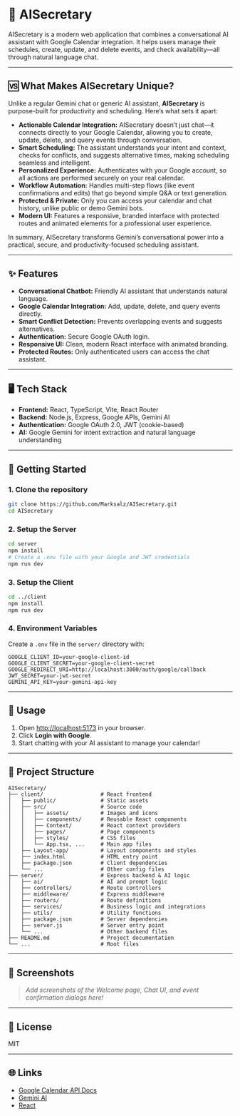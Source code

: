 # 🤖 AISecretary

AISecretary is a modern web application that combines a conversational AI assistant with Google Calendar integration. It helps users manage their schedules, create, update, and delete events, and check availability—all through natural language chat.

---

## 🆚 What Makes AISecretary Unique?

Unlike a regular Gemini chat or generic AI assistant, **AISecretary** is purpose-built for productivity and scheduling. Here’s what sets it apart:

- **Actionable Calendar Integration:** AISecretary doesn’t just chat—it connects directly to your Google Calendar, allowing you to create, update, delete, and query events through conversation.
- **Smart Scheduling:** The assistant understands your intent and context, checks for conflicts, and suggests alternative times, making scheduling seamless and intelligent.
- **Personalized Experience:** Authenticates with your Google account, so all actions are performed securely on your real calendar.
- **Workflow Automation:** Handles multi-step flows (like event confirmations and edits) that go beyond simple Q&A or text generation.
- **Protected & Private:** Only you can access your calendar and chat history, unlike public or demo Gemini bots.
- **Modern UI:** Features a responsive, branded interface with protected routes and animated elements for a professional user experience.

In summary, AISecretary transforms Gemini’s conversational power into a practical, secure, and productivity-focused scheduling assistant.

---

## ✨ Features

- **Conversational Chatbot:** Friendly AI assistant that understands natural language.
- **Google Calendar Integration:** Add, update, delete, and query events directly.
- **Smart Conflict Detection:** Prevents overlapping events and suggests alternatives.
- **Authentication:** Secure Google OAuth login.
- **Responsive UI:** Clean, modern React interface with animated branding.
- **Protected Routes:** Only authenticated users can access the chat assistant.

---

## 🖥️ Tech Stack

- **Frontend:** React, TypeScript, Vite, React Router
- **Backend:** Node.js, Express, Google APIs, Gemini AI
- **Authentication:** Google OAuth 2.0, JWT (cookie-based)
- **AI:** Google Gemini for intent extraction and natural language understanding

---

## 🚀 Getting Started

### 1. Clone the repository

```sh
git clone https://github.com/Marksalz/AISecretary.git
cd AISecretary
```

### 2. Setup the Server

```sh
cd server
npm install
# Create a .env file with your Google and JWT credentials
npm run dev
```

### 3. Setup the Client

```sh
cd ../client
npm install
npm run dev
```

### 4. Environment Variables

Create a `.env` file in the `server/` directory with:

```
GOOGLE_CLIENT_ID=your-google-client-id
GOOGLE_CLIENT_SECRET=your-google-client-secret
GOOGLE_REDIRECT_URI=http://localhost:3000/auth/google/callback
JWT_SECRET=your-jwt-secret
GEMINI_API_KEY=your-gemini-api-key
```

---

## 📝 Usage

1. Open [http://localhost:5173](http://localhost:5173) in your browser.
2. Click **Login with Google**.
3. Start chatting with your AI assistant to manage your calendar!

---

## 📁 Project Structure

```
AISecretary/
├── client/                  # React frontend
│   ├── public/              # Static assets
│   ├── src/                 # Source code
│   │   ├── assets/          # Images and icons
│   │   ├── components/      # Reusable React components
│   │   ├── Context/         # React context providers
│   │   ├── pages/           # Page components
│   │   ├── styles/          # CSS files
│   │   └── App.tsx, ...     # Main app files
│   ├── Layout-app/          # Layout components and styles
│   ├── index.html           # HTML entry point
│   ├── package.json         # Client dependencies
│   └── ...                  # Other config files
├── server/                  # Express backend & AI logic
│   ├── ai/                  # AI and prompt logic
│   ├── controllers/         # Route controllers
│   ├── middleware/          # Express middleware
│   ├── routers/             # Route definitions
│   ├── services/            # Business logic and integrations
│   ├── utils/               # Utility functions
│   ├── package.json         # Server dependencies
│   ├── server.js            # Server entry point
│   └── ...                  # Other backend files
├── README.md                # Project documentation
└── ...                      # Root files
```

---

## 📸 Screenshots

> _Add screenshots of the Welcome page, Chat UI, and event confirmation dialogs here!_

---

## 📄 License

MIT

---

## 🌐 Links

- [Google Calendar API Docs](https://developers.google.com/calendar/api)
- [Gemini AI](https://ai.google.dev/)
- [React](https://react.dev/)
